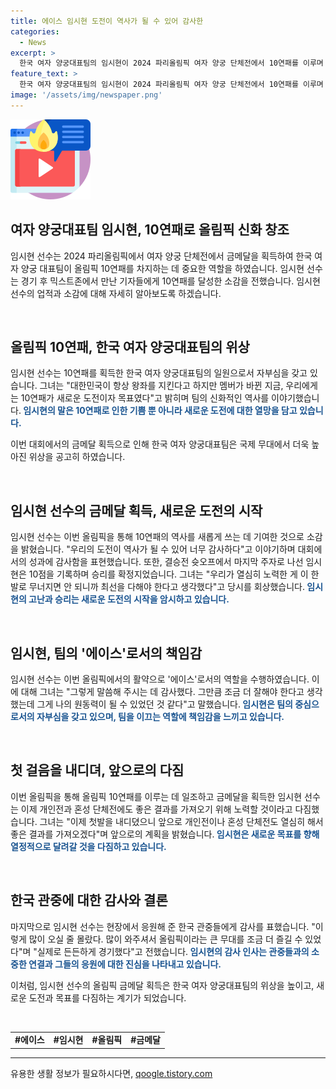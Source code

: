```yaml
---
title: 에이스 임시현 도전이 역사가 될 수 있어 감사한
categories:
  - News
excerpt: >
  한국 여자 양궁대표팀의 임시현이 2024 파리올림픽 여자 양궁 단체전에서 10연패를 이루며 금메달을 획득했습니다. 임시현은 대한민국이 항상 왕좌를 지켰지만 멤버가 바뀌면서 10연패가 새로운 목표였다며 감사의 뜻을 표했습니다. 그녀는 긴장하면서도 최선을 다해 승리를 이끌었고, 개인전과 혼성 단체전에서도 좋은 결과를 이루겠다는 다짐을 전했습니다. 또한 한국 관중들에게 감사의 말을 전하며 올림픽 무대를 즐길 수 있었다고 전했습니다. #임시현 #올림픽 #금메달 #10연패
feature_text: >
  한국 여자 양궁대표팀의 임시현이 2024 파리올림픽 여자 양궁 단체전에서 10연패를 이루며 금메달을 획득했습니다. 임시현은 대한민국이 항상 왕좌를 지켰지만 멤버가 바뀌면서 10연패가 새로운 목표였다며 감사의 뜻을 표했습니다. 그녀는 긴장하면서도 최선을 다해 승리를 이끌었고, 개인전과 혼성 단체전에서도 좋은 결과를 이루겠다는 다짐을 전했습니다. 또한 한국 관중들에게 감사의 말을 전하며 올림픽 무대를 즐길 수 있었다고 전했습니다. #임시현 #올림픽 #금메달 #10연패
image: '/assets/img/newspaper.png'
---
```


<p><img src="/assets/img/news.png" alt="rentncar 속보" /></p>

<h2>여자 양궁대표팀 임시현, 10연패로 올림픽 신화 창조</h2>

<p>임시현 선수는 2024 파리올림픽에서 여자 양궁 단체전에서 금메달을 획득하여 한국 여자 양궁 대표팀이 올림픽 10연패를 차지하는 데 중요한 역할을 하였습니다. 임시현 선수는 경기 후 믹스트존에서 만난 기자들에게 10연패를 달성한 소감을 전했습니다. 임시현 선수의 업적과 소감에 대해 자세히 알아보도록 하겠습니다.</p>

<p data-ke-size="size16">&nbsp;</p>

<h2>올림픽 10연패, 한국 여자 양궁대표팀의 위상</h2>

<p>임시현 선수는 10연패를 획득한 한국 여자 양궁대표팀의 일원으로서 자부심을 갖고 있습니다. 그녀는 "대한민국이 항상 왕좌를 지킨다고 하지만 멤버가 바뀐 지금, 우리에게는 10연패가 새로운 도전이자 목표였다"고 밝히며 팀의 신화적인 역사를 이야기했습니다.<b><span style="color: #1a5490;"> 임시현의 말은 10연패로 인한 기쁨 뿐 아니라 새로운 도전에 대한 열망을 담고 있습니다.</span></b></p>

<p>이번 대회에서의 금메달 획득으로 인해 한국 여자 양궁대표팀은 국제 무대에서 더욱 높아진 위상을 공고히 하였습니다.</p>

<p data-ke-size="size16">&nbsp;</p>

<h2>임시현 선수의 금메달 획득, 새로운 도전의 시작</h2>

<p>임시현 선수는 이번 올림픽을 통해 10연패의 역사를 새롭게 쓰는 데 기여한 것으로 소감을 밝혔습니다. "우리의 도전이 역사가 될 수 있어 너무 감사하다"고 이야기하며 대회에서의 성과에 감사함을 표현했습니다. 또한, 결승전 슛오프에서 마지막 주자로 나선 임시현은 10점을 기록하며 승리를 확정지었습니다. 그녀는 "우리가 열심히 노력한 게 이 한 발로 무너지면 안 되니까 최선을 다해야 한다고 생각했다"고 당시를 회상했습니다.<b><span style="color: #1a5490;"> 임시현의 고난과 승리는 새로운 도전의 시작을 암시하고 있습니다.</span></b></p>

<p data-ke-size="size16">&nbsp;</p>

<h2>임시현, 팀의 '에이스'로서의 책임감</h2>

<p>임시현 선수는 이번 올림픽에서의 활약으로 '에이스'로서의 역할을 수행하였습니다. 이에 대해 그녀는 "그렇게 말씀해 주시는 데 감사했다. 그만큼 조금 더 잘해야 한다고 생각했는데 그게 나의 원동력이 될 수 있었던 것 같다"고 말했습니다.<b><span style="color: #1a5490;"> 임시현은 팀의 중심으로서의 자부심을 갖고 있으며, 팀을 이끄는 역할에 책임감을 느끼고 있습니다.</span></b></p>

<p data-ke-size="size16">&nbsp;</p>

<h2>첫 걸음을 내디뎌, 앞으로의 다짐</h2>

<p>이번 올림픽을 통해 올림픽 10연패를 이루는 데 일조하고 금메달을 획득한 임시현 선수는 이제 개인전과 혼성 단체전에도 좋은 결과를 가져오기 위해 노력할 것이라고 다짐했습니다. 그녀는 "이제 첫발을 내디뎠으니 앞으로 개인전이나 혼성 단체전도 열심히 해서 좋은 결과를 가져오겠다"며 앞으로의 계획을 밝혔습니다.<b><span style="color: #1a5490;"> 임시현은 새로운 목표를 향해 열정적으로 달려갈 것을 다짐하고 있습니다.</span></b></p>

<p data-ke-size="size16">&nbsp;</p>

<h2>한국 관중에 대한 감사와 결론</h2>

<p>마지막으로 임시현 선수는 현장에서 응원해 준 한국 관중들에게 감사를 표했습니다. "이렇게 많이 오실 줄 몰랐다. 많이 와주셔서 올림픽이라는 큰 무대를 조금 더 즐길 수 있었다"며 "실제로 든든하게 경기했다"고 전했습니다.<b><span style="color: #1a5490;"> 임시현의 감사 인사는 관중들과의 소중한 연결과 그들의 응원에 대한 진심을 나타내고 있습니다.</span></b></p>

<p>이처럼, 임시현 선수의 올림픽 금메달 획득은 한국 여자 양궁대표팀의 위상을 높이고, 새로운 도전과 목표를 다짐하는 계기가 되었습니다.</p>

<p data-ke-size="size16">&nbsp;</p>

<table>
<tbody>
<tr>
<td style="text-align: center; height: 17px;"><b>#에이스</b></td>
<td style="text-align: center; height: 17px;"><b>#임시현</b></td>
<td style="text-align: center; height: 17px;"><b>#올림픽</b></td>
<td style="text-align: center; height: 17px;"><b>#금메달</b></td>
</tr>
</tbody>
</table>

<hr>
유용한 생활 정보가 필요하시다면, <a href="https://qoogle.tistory.com" rel="dofollow">qoogle.tistory.com</a>


